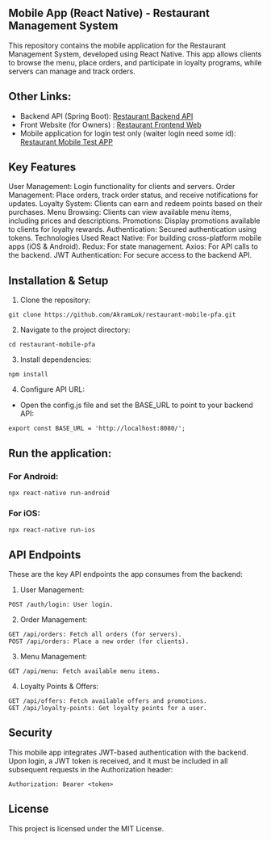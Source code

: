 ## Mobile App (React Native) - Restaurant Management System
This repository contains the mobile application for the Restaurant Management System, developed using React Native. This app allows clients to browse the menu, place orders, and participate in loyalty programs, while servers can manage and track orders.

## Other Links:
- Backend API (Spring Boot): [Restaurant Backend API](https://github.com/AkramLok/restaurant-backend-pfa)
- Front Website (for Owners) : [Restaurant Frontend Web](https://github.com/AkramLok/restaurant-frontend-web-pfa)
- Mobile application for login test only (waiter login need some id): [Restaurant Mobile Test APP](https://github.com/AkramLok/resstaurant-mobile-test-pfa)

## Key Features
User Management: Login functionality for clients and servers.
Order Management: Place orders, track order status, and receive notifications for updates.
Loyalty System: Clients can earn and redeem points based on their purchases.
Menu Browsing: Clients can view available menu items, including prices and descriptions.
Promotions: Display promotions available to clients for loyalty rewards.
Authentication: Secured authentication using tokens.
Technologies Used
React Native: For building cross-platform mobile apps (iOS & Android).
Redux: For state management.
Axios: For API calls to the backend.
JWT Authentication: For secure access to the backend API.
## Installation & Setup
1. Clone the repository:
```
git clone https://github.com/AkramLok/restaurant-mobile-pfa.git
```
2. Navigate to the project directory:
```
cd restaurant-mobile-pfa
```
3. Install dependencies:
```
npm install
```
4. Configure API URL:

- Open the config.js file and set the BASE_URL to point to your backend API:
```
export const BASE_URL = 'http://localhost:8080/';
```
## Run the application:

### For Android:
```
npx react-native run-android
```
### For iOS:
```
npx react-native run-ios
```
## API Endpoints
These are the key API endpoints the app consumes from the backend:

1. User Management:
```
POST /auth/login: User login.
```
2. Order Management:
```
GET /api/orders: Fetch all orders (for servers).
POST /api/orders: Place a new order (for clients).
```
3. Menu Management:
```
GET /api/menu: Fetch available menu items.
```
4. Loyalty Points & Offers:
```
GET /api/offers: Fetch available offers and promotions.
GET /api/loyalty-points: Get loyalty points for a user.
```
## Security
This mobile app integrates JWT-based authentication with the backend. Upon login, a JWT token is received, and it must be included in all subsequent requests in the Authorization header:
```
Authorization: Bearer <token>
```
## License
This project is licensed under the MIT License.
